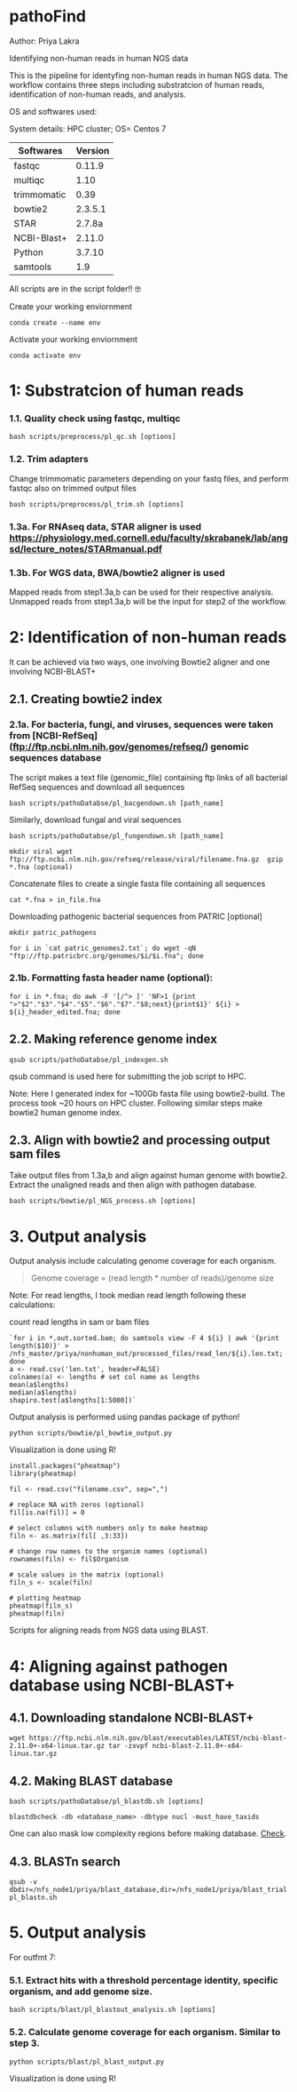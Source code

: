 # pathoFind

Author: Priya Lakra

Identifying non-human reads in human NGS data

This is the pipeline for identyfing non-human reads in human NGS data. The workflow contains three steps including substratcion of human reads, identification of non-human reads, and analysis.

OS and softwares used:

System details: HPC cluster; OS= Centos 7

| Softwares | Version |
| --------- | --------|
| fastqc	 |	0.11.9 |
| multiqc  	 |	1.10	|
| trimmomatic    |  0.39	| 
| bowtie2   	| 2.3.5.1 	|
| STAR 		| 2.7.8a	|
| NCBI-Blast+	| 2.11.0	|
| Python 	|	3.7.10  |
| samtools 	| 1.9		|

All scripts are in the script folder!! 🤓

Create your working enviornment 

	conda create --name env 
	 
Activate your working enviornment 

	conda activate env
	
# 1: Substratcion of human reads

### 1.1. Quality check using fastqc, multiqc

`bash scripts/preprocess/pl_qc.sh [options]`

### 1.2. Trim adapters 

Change trimmomatic parameters depending on your fastq files, and perform fastqc also on trimmed output files 

`bash scripts/preprocess/pl_trim.sh [options]`

### 1.3a. For RNAseq data, STAR aligner is used  https://physiology.med.cornell.edu/faculty/skrabanek/lab/angsd/lecture_notes/STARmanual.pdf
### 1.3b. For WGS data, BWA/bowtie2 aligner is used 

Mapped reads from step1.3a,b can be used for their respective analysis. 
Unmapped reads from step1.3a,b will be the input for step2 of the workflow.

# 2: Identification of non-human reads

It can be achieved via two ways, one involving Bowtie2 aligner and one involving NCBI-BLAST+

## 2.1. Creating bowtie2 index 

### 2.1a. For bacteria, fungi, and viruses, sequences were taken from [NCBI-RefSeq] (ftp://ftp.ncbi.nlm.nih.gov/genomes/refseq/) genomic sequences database

The script makes a text file (genomic_file) containing ftp links of all bacterial RefSeq sequences and download all sequences 

`bash scripts/pathoDatabse/pl_bacgendown.sh [path_name]`		

Similarly, download fungal and viral sequences

`bash scripts/pathoDatabse/pl_fungendown.sh [path_name]`

`mkdir viral
 wget ftp://ftp.ncbi.nlm.nih.gov/refseq/release/viral/filename.fna.gz 
 gzip *.fna (optional)`

Concatenate files to create a single fasta file containing all sequences

`cat *.fna > in_file.fna`

Downloading pathogenic bacterial sequences from PATRIC [optional]

`mkdir patric_pathogens`

	for i in `cat patric_genomes2.txt`; do wget -qN "ftp://ftp.patricbrc.org/genomes/$i/$i.fna"; done
    
### 2.1b. Formatting fasta header name (optional):

`for i in *.fna; do awk -F '[/^> ]' 'NF>1 {print ">"$2"."$3"."$4"."$5"."$6"."$7"."$8;next}{print$1}' ${i} > ${i}_header_edited.fna; done`


## 2.2. Making reference genome index
        
`qsub scripts/pathoDatabse/pl_indexgen.sh` 

qsub command is used here for submitting the job script to HPC.

Note: Here I generated index for ~100Gb fasta file using bowtie2-build. The process took ~20 hours on HPC cluster. Following similar steps make bowtie2 human genome index.

## 2.3. Align with bowtie2 and processing output sam files
 
Take output files from 1.3a,b and align against human genome with bowtie2. Extract the unaligned reads and then align with pathogen database.

`bash scripts/bowtie/pl_NGS_process.sh [options]`

# 3. Output analysis

Output analysis include calculating genome coverage for each organism. 
> Genome coverage = (read length * number of reads)/genome size

Note: For read lengths, I took median read length following these calculations:
	
count read lengths in sam or bam files

	`for i in *.out.sorted.bam; do samtools view -F 4 ${i} | awk '{print length($10)}' > /nfs_master/priya/nonhuman_out/processed_files/read_len/${i}.len.txt; done
	a <- read.csv('len.txt', header=FALSE)
	colnames(a) <- lengths # set col name as lengths 
	mean(a$lengths)
	median(a$lengths)
	shapiro.test(a$lengths[1:5000])` 


Output analysis is performed using pandas package of python! 
	
`python scripts/bowtie/pl_bowtie_output.py`

Visualization is done using R!
	
	install.packages("pheatmap")
	library(pheatmap)
	
	fil <- read.csv("filename.csv", sep=",")
	
	# replace NA with zeros (optional)
	fil[is.na(fil)] = 0
	
	# select columns with numbers only to make heatmap
	filn <- as.matrix(fil[ ,3:33])
	
	# change row names to the organim names (optional)
	rownames(filn) <- fil$Organism 
	
	# scale values in the matrix (optional)
	filn_s <- scale(filn)
	
	# plotting heatmap
	pheatmap(filn_s)
	pheatmap(filn)
	

Scripts for aligning reads from NGS data using BLAST. 

# 4: Aligning against pathogen database using NCBI-BLAST+ 


## 4.1. Downloading standalone NCBI-BLAST+ 
	
`wget https://ftp.ncbi.nlm.nih.gov/blast/executables/LATEST/ncbi-blast-2.11.0+-x64-linux.tar.gz
 tar -zxvpf ncbi-blast-2.11.0+-x64-linux.tar.gz`


## 4.2. Making BLAST database

`bash scripts/pathoDatabse/pl_blastdb.sh [options]`

`blastdbcheck -db <database_name> -dbtype nucl -must_have_taxids`
	
One can also mask low complexity regions before making database. [Check](https://www.ncbi.nlm.nih.gov/books/NBK569841/).


## 4.3. BLASTn search 

`qsub -v dbdir=/nfs_node1/priya/blast_database,dir=/nfs_node1/priya/blast_trial pl_blastn.sh`

# 5. Output analysis

For outfmt 7:

### 5.1. Extract hits with a threshold percentage identity, specific organism, and add genome size. 

`bash scripts/blast/pl_blastout_analysis.sh [options]`


### 5.2. Calculate genome coverage for each organism. Similar to step 3. 

`python scripts/blast/pl_blast_output.py`

Visualization is done using R!
	

